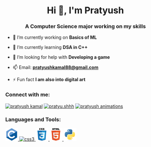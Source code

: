 <h1 align="center">Hi 👋, I'm Pratyush</h1>
<h3 align="center">A Computer Science major working on my skills</h3>


- 🔭 I’m currently working on **Basics of ML**

- 🌱 I’m currently learning **DSA in C++**

- 🤝 I’m looking for help with **Developing a game**

- 📫 Email: **pratyushkamal88@gmail.com**

- ⚡ Fun fact **I am also into digital art**

<h3 align="left">Connect with me:</h3>
<p align="left">
<a href="https://www.linkedin.com/in/pratyush-kamal-2221431b2/" target="_blank"><img align="center" src="https://raw.githubusercontent.com/rahuldkjain/github-profile-readme-generator/master/src/images/icons/Social/linked-in-alt.svg" alt="pratyush kamal" height="30" width="40" /></a>
<a href="https://instagram.com/pratyu.shhh" target="_blank"><img align="center" src="https://raw.githubusercontent.com/rahuldkjain/github-profile-readme-generator/master/src/images/icons/Social/instagram.svg" alt="pratyu.shhh" height="30" width="40" /></a>
<a href="https://www.youtube.com/channel/UCE_jKBopvE3tdDc8IgJJCxg" target="_blank"><img align="center" src="https://raw.githubusercontent.com/rahuldkjain/github-profile-readme-generator/master/src/images/icons/Social/youtube.svg" alt="pratyush animations" height="30" width="40" /></a>
</p>

<h3 align="left">Languages and Tools:</h3>
<p align="left"> <a href="https://www.cprogramming.com/" target="_blank" rel="noreferrer"> <img src="https://raw.githubusercontent.com/devicons/devicon/master/icons/c/c-original.svg" alt="c" width="40" height="40"/> </a> <a href="https://www.w3schools.com/css/" target="_blank" rel="noreferrer"> <img src="https://cdn.jsdelivr.net/gh/devicons/devicon/icons/java/java-plain.svg" alt="css3" width="40" height="40"/> <img src="https://raw.githubusercontent.com/devicons/devicon/master/icons/css3/css3-original-wordmark.svg" alt="css3" width="40" height="40"/> </a> <a href="https://www.w3.org/html/" target="_blank" rel="noreferrer"> <img src="https://raw.githubusercontent.com/devicons/devicon/master/icons/html5/html5-original-wordmark.svg" alt="html5" width="40" height="40"/> </a> <a href="https://www.python.org" target="_blank" rel="noreferrer"> <img src="https://raw.githubusercontent.com/devicons/devicon/master/icons/python/python-original.svg" alt="python" width="40" height="40"/> </a> </p>
